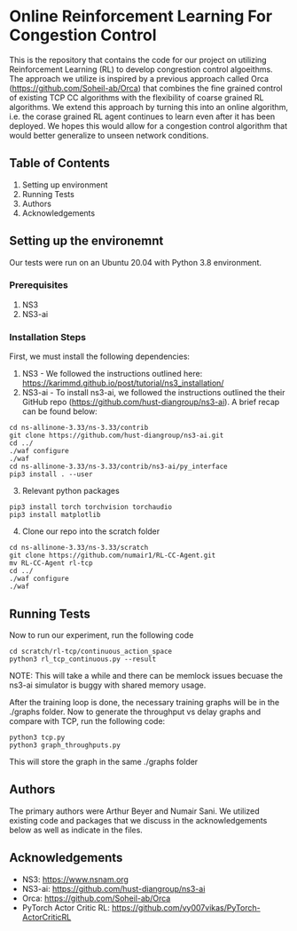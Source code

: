 # Online Reinforcement Learning For Congestion Control

This is the repository that contains the code for our project on utilizing Reinforcement Learning (RL) to develop congrestion control algoeithms. The approach we utilize is inspired by a previous approach called Orca (https://github.com/Soheil-ab/Orca) that combines the fine grained control of existing TCP CC algorithms with the flexibility of coarse grained RL algorithms. We extend this approach by turning this into an online algorithm, i.e. the corase grained RL agent continues to learn even after it has been deployed. We hopes this would allow for a congestion control algorithm that would better generalize to unseen network conditions. 

## Table of Contents
1. Setting up environment
2. Running Tests
3. Authors
4. Acknowledgements

## Setting up the environemnt

Our tests were run on an Ubuntu 20.04 with Python 3.8 environment. 

### Prerequisites 
1. NS3
2. NS3-ai

### Installation Steps
First, we must install the following dependencies:

1. NS3 - We followed the instructions outlined here: https://karimmd.github.io/post/tutorial/ns3_installation/
2. NS3-ai - To install ns3-ai, we followed the instructions outlined the their GitHub repo (https://github.com/hust-diangroup/ns3-ai). A brief recap can be found below:
```
cd ns-allinone-3.33/ns-3.33/contrib
git clone https://github.com/hust-diangroup/ns3-ai.git
cd ../
./waf configure
./waf
cd ns-allinone-3.33/ns-3.33/contrib/ns3-ai/py_interface
pip3 install . --user
```
3. Relevant python packages
```
pip3 install torch torchvision torchaudio
pip3 install matplotlib
```

4. Clone our repo into the scratch folder
```
cd ns-allinone-3.33/ns-3.33/scratch
git clone https://github.com/numair1/RL-CC-Agent.git
mv RL-CC-Agent rl-tcp
cd ../
./waf configure
./waf

```
## Running Tests

Now to run our experiment, run the following code
```
cd scratch/rl-tcp/continuous_action_space
python3 rl_tcp_continuous.py --result
```
NOTE: This will take a while and there can be memlock issues becuase the ns3-ai simulator is buggy with shared memory usage.

After the training loop is done, the necessary training graphs will be in the ./graphs folder. Now to generate the throughput vs delay graphs and compare with TCP, run the following code:
```
python3 tcp.py
python3 graph_throughputs.py
```
This will store the graph in the same ./graphs folder

## Authors

The primary authors were Arthur Beyer and Numair Sani. We utilized existing code and packages that we discuss in the acknowledgements below as well as indicate in the files. 

## Acknowledgements

- NS3: https://www.nsnam.org
- NS3-ai: https://github.com/hust-diangroup/ns3-ai
- Orca: https://github.com/Soheil-ab/Orca
- PyTorch Actor Critic RL: https://github.com/vy007vikas/PyTorch-ActorCriticRL
